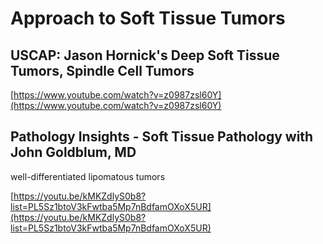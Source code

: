 # Approach to Soft Tissue Tumors

## USCAP: Jason Hornick's Deep Soft Tissue Tumors, Spindle Cell Tumors

[https://www.youtube.com/watch?v=z0987zsl60Y](https://www.youtube.com/watch?v=z0987zsl60Y)

## Pathology Insights - Soft Tissue Pathology with John Goldblum, MD

well-differentiated lipomatous tumors

[https://youtu.be/kMKZdlyS0b8?list=PL5Sz1btoV3kFwtba5Mp7nBdfamOXoX5UR](https://youtu.be/kMKZdlyS0b8?list=PL5Sz1btoV3kFwtba5Mp7nBdfamOXoX5UR)

